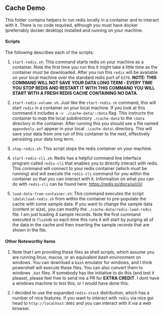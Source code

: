 ## Cache Demo

This folder contains helpers to run redis locally in a container and to interact with it. There is no code required, although you must have docker (preferrably docker desktop) installed and running on your machine.

#### Scripts
The following describes each of the scripts:

1. `start-redis.sh`: This command starts redis on your machine as a container.  Note the first time you run this it might take a little time as the container must be downloaded.  After you run this `redis` will be available on your local machine over the standard redis port of `6379`.  **NOTE: THIS COMMAND WILL NOT SAVE YOUR DATA LONG TERM - EVERY TIME YOU STOP REDIS AND RESTART IT WITH THIS COMMAND YOU WILL START WITH A FRESH REDIS CACHE CONTAINING NO DATA.**
   
2. `start-redis-volume.sh`.  Just like the `start-redis.sh` command, this will start `redis` in a container on your local machine.  If you look at this command it includes a `-v ./cache-data/:/data` flag.  This instructs the container to _map_ the local subdirectory `./cache-data` to the `\data` directory in the container.  After running this you should see a file named `appendonly.aof` appear in your local `.\cache-data\` directory.  This will save your data from one run of this container to the next, effectively persisting your data long term.

3. `stop-redis.sh`:  This script stops the redis container on your machine.

4. `start-redis-cli.sh`: Redis has a helpful command line interface program called `redis-cli` that enables you to directly interact with redis.  This command will connect to your redis container (which must be running) and will execute the `redis-cli` command for you within the container so that you can interact with it.  Information on what you can do with `redis-cli` can be found here: https://redis.io/docs/ui/cli/

5. `load-data-from-container.sh`:  This command executes the script `\data\load-redis.sh` from within the container to pre-populate the cache with some sample data.  If you want to change the sample data (content or size), you can modify the `./cache-data/redis-load.redis` file.  I am just loading 4 sample records.  Note the first command executed is `flushdb` so each time this runs it will start by purging all of the data in the cache and then inserting the sample records that are shown in the file.

#### Other Noteworthy Items

1. Note that I am providing these files as shell scripts, which assume you are running linux, macos, or an equivalent _bash_ environment on windows. You can download a `bash` emulator for windows, and I think powershell will execute these files. You can also convert them to windows `.bat` files.  If somebody has the initiative to do this (and test it please), please feel free to send me a PR for **EXTRA CREDIT**.  I dont have a windows machine to test this, or I would have done this.

2. I decided to use the expanded `redis-stack` distribution, which has a number of nice features.  If you want to interact with `redis` via nice gui head to `http://localhost:8001` and you can interact with it via a web browser.